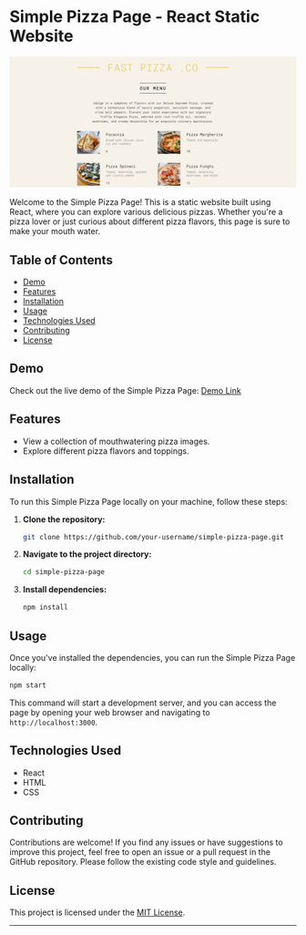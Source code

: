 # Simple Pizza Page - React Static Website

![Pizza Page Screenshot](./pizzaSiteScreenshot.png)

Welcome to the Simple Pizza Page! This is a static website built using React, where you can explore various delicious pizzas. Whether you're a pizza lover or just curious about different pizza flavors, this page is sure to make your mouth water.

## Table of Contents

- [Demo](#demo)
- [Features](#features)
- [Installation](#installation)
- [Usage](#usage)
- [Technologies Used](#technologies-used)
- [Contributing](#contributing)
- [License](#license)

## Demo

Check out the live demo of the Simple Pizza Page: [Demo Link](https://krisd23.github.io/React-pizza-menu)

## Features

- View a collection of mouthwatering pizza images.
- Explore different pizza flavors and toppings.

## Installation

To run this Simple Pizza Page locally on your machine, follow these steps:

1. **Clone the repository:**

   ```bash
   git clone https://github.com/your-username/simple-pizza-page.git
   ```

2. **Navigate to the project directory:**

   ```bash
   cd simple-pizza-page
   ```

3. **Install dependencies:**

   ```bash
   npm install
   ```

## Usage

Once you've installed the dependencies, you can run the Simple Pizza Page locally:

```bash
npm start
```

This command will start a development server, and you can access the page by opening your web browser and navigating to `http://localhost:3000`.

## Technologies Used

- React
- HTML
- CSS

## Contributing

Contributions are welcome! If you find any issues or have suggestions to improve this project, feel free to open an issue or a pull request in the GitHub repository. Please follow the existing code style and guidelines.

## License

This project is licensed under the [MIT License](LICENSE).

---
